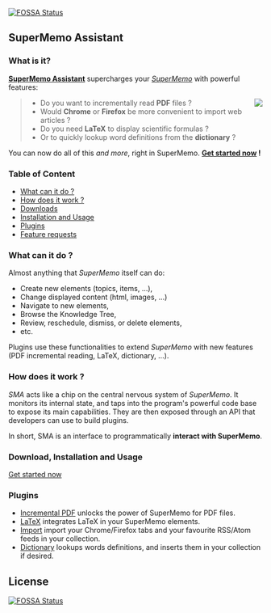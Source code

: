 [![FOSSA Status](https://app.fossa.io/api/projects/git%2Bgithub.com%2Fsupermemo%2FSuperMemoAssistant.svg?type=shield)](https://app.fossa.io/projects/git%2Bgithub.com%2Fsupermemo%2FSuperMemoAssistant?ref=badge_shield)

## SuperMemo Assistant

### What is it?

**[SuperMemo Assistant](https://www.supermemo.wiki/sma/)** supercharges your [*SuperMemo*](https://super-memo.com/supermemo18.html) with powerful features:

<img src="https://www.supermemo.wiki/sma/content/images/icons/robot-128.png" align="right" />

> - Do you want to incrementally read <strong>PDF</strong> files ?
> - Would <strong>Chrome</strong> or <strong>Firefox</strong> be more convenient to import web articles ?
> - Do you need **LaTeX** to display scientific formulas ?
> - Or to quickly lookup word definitions from the **dictionary** ?

You can now do all of this *and more*, right in SuperMemo. **[Get started now](https://www.supermemo.wiki/sma/) !**

### Table of Content
- [What can it do ?](#what-can-it-do-)
- [How does it work ?](#how-does-it-work-)
- [Downloads](#downloads)
- [Installation and Usage](#installation-and-usage)
- [Plugins](#plugins)
- [Feature requests](#feature-requests)

### What can it do ?

Almost anything that *SuperMemo* itself can do:
- Create new elements (topics, items, ...),
- Change displayed content (html, images, ...)
- Navigate to new elements,
- Browse the Knowledge Tree,
- Review, reschedule, dismiss, or delete elements,
- etc.

Plugins use these functionalities to extend *SuperMemo* with new features (PDF incremental reading, LaTeX, dictionary, ...).

### How does it work ?

*SMA* acts like a chip on the central nervous system of *SuperMemo*. It monitors its internal state, and taps into the program's powerful code base to expose its main capabilities. They are then exposed through an API that developers can use to build plugins.

In short, SMA is an interface to programmatically **interact with SuperMemo**.

### Download, Installation and Usage

[Get started now](https://www.supermemo.wiki/sma/)

### Plugins

- [Incremental PDF](https://github.com/supermemo/SuperMemoAssistant.Plugins.PDF) unlocks the power of SuperMemo for PDF files.
- [LaTeX](https://github.com/supermemo/SuperMemoAssistant.Plugins.LateX) integrates LaTeX in your SuperMemo elements.
- [Import](https://github.com/supermemo/SuperMemoAssistant.Plugins.Import) import your Chrome/Firefox tabs and your favourite RSS/Atom feeds in your collection.
- [Dictionary](https://github.com/supermemo/SuperMemoAssistant.Plugins.Dictionary) lookups words definitions, and inserts them in your collection if desired.

## License
[![FOSSA Status](https://app.fossa.io/api/projects/git%2Bgithub.com%2Fsupermemo%2FSuperMemoAssistant.svg?type=large)](https://app.fossa.io/projects/git%2Bgithub.com%2Fsupermemo%2FSuperMemoAssistant?ref=badge_large)
